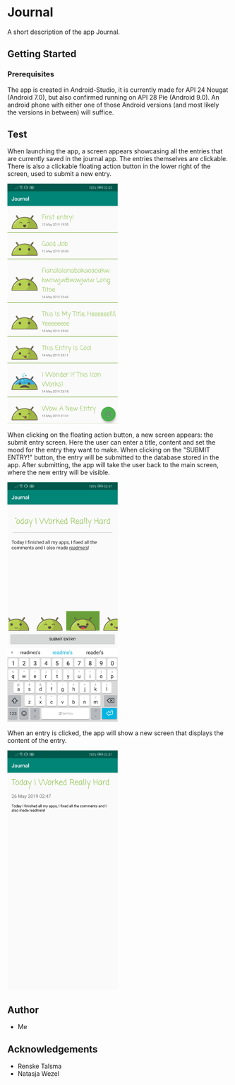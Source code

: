 # Journal
A short description of the app Journal.

## Getting Started
### Prerequisites
The app is created in Android-Studio, it is currently made for API 24 Nougat (Android 7.0), but also confirmed running on API 28 Pie (Android 9.0).
An android phone with either one of those Android versions (and most likely the versions in between) will suffice.

## Test
When launching the app, a screen appears showcasing all the entries that are currently saved in the journal app. The entries themselves are clickable. There is also a clickable floating action button in the lower right of the screen, used to submit a new entry.

<img src="ReadMeImages/image1.jpg" width="250" >

When clicking on the floating action button, a new screen appears: the submit entry screen. Here the user can enter a title, content and set the mood for the entry they want to make. When clicking on the "SUBMIT ENTRY!" button, the entry will be submitted to the database stored in the app. After submitting, the app will take the user back to the main screen, where the new entry will be visible.

<img src="ReadMeImages/image2.jpg" width="250" >

When an entry is clicked, the app will show a new screen that displays the content of the entry.

<img src="ReadMeImages/image3.jpg" width="250" >

## Author
* Me

## Acknowledgements
* Renske Talsma
* Natasja Wezel
